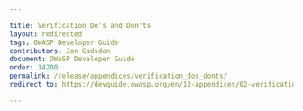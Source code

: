 ```yaml
---

title: Verification Do's and Don'ts
layout: redirected
tags: OWASP Developer Guide
contributors: Jon Gadsden
document: OWASP Developer Guide
order: 14200
permalink: /release/appendices/verification_dos_donts/
redirect_to: https://devguide.owasp.org/en/12-appendices/02-verification-dos-donts/

---
```

